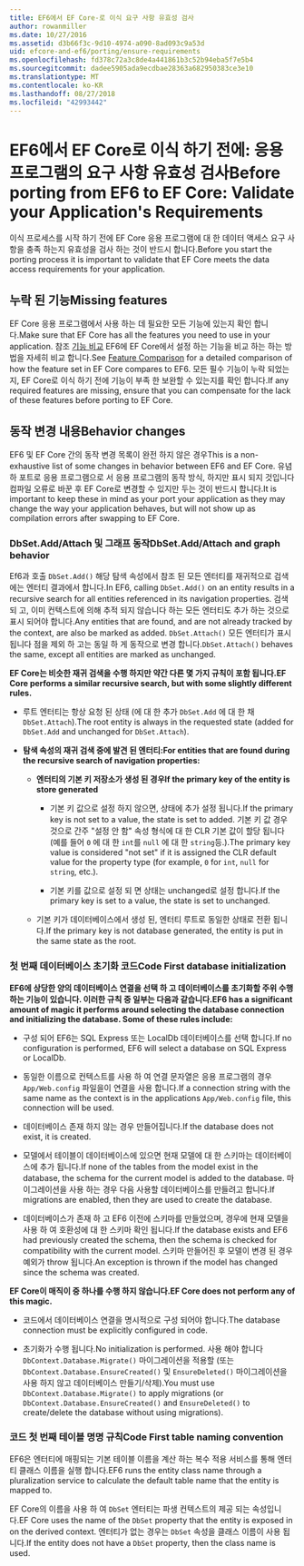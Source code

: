 ```yaml
---
title: EF6에서 EF Core-로 이식 요구 사항 유효성 검사
author: rowanmiller
ms.date: 10/27/2016
ms.assetid: d3b66f3c-9d10-4974-a090-8ad093c9a53d
uid: efcore-and-ef6/porting/ensure-requirements
ms.openlocfilehash: fd378c72a3c8de4a441861b3c52b94eba5f7e5b4
ms.sourcegitcommit: dadee5905ada9ecdbae28363a682950383ce3e10
ms.translationtype: MT
ms.contentlocale: ko-KR
ms.lasthandoff: 08/27/2018
ms.locfileid: "42993442"
---
```

# <a name="before-porting-from-ef6-to-ef-core-validate-your-applications-requirements"></a><span data-ttu-id="eff2e-102">EF6에서 EF Core로 이식 하기 전에: 응용 프로그램의 요구 사항 유효성 검사</span><span class="sxs-lookup"><span data-stu-id="eff2e-102">Before porting from EF6 to EF Core: Validate your Application's Requirements</span></span>

<span data-ttu-id="eff2e-103">이식 프로세스를 시작 하기 전에 EF Core 응용 프로그램에 대 한 데이터 액세스 요구 사항을 충족 하는지 유효성을 검사 하는 것이 반드시 합니다.</span><span class="sxs-lookup"><span data-stu-id="eff2e-103">Before you start the porting process it is important to validate that EF Core meets the data access requirements for your application.</span></span>

## <a name="missing-features"></a><span data-ttu-id="eff2e-104">누락 된 기능</span><span class="sxs-lookup"><span data-stu-id="eff2e-104">Missing features</span></span>

<span data-ttu-id="eff2e-105">EF Core 응용 프로그램에서 사용 하는 데 필요한 모든 기능에 있는지 확인 합니다.</span><span class="sxs-lookup"><span data-stu-id="eff2e-105">Make sure that EF Core has all the features you need to use in your application.</span></span> <span data-ttu-id="eff2e-106">참조 [기능 비교](../features.md) EF6에 EF Core에서 설정 하는 기능을 비교 하는 하는 방법을 자세히 비교 합니다.</span><span class="sxs-lookup"><span data-stu-id="eff2e-106">See [Feature Comparison](../features.md) for a detailed comparison of how the feature set in EF Core compares to EF6.</span></span> <span data-ttu-id="eff2e-107">모든 필수 기능이 누락 되었는지, EF Core로 이식 하기 전에 기능이 부족 한 보완할 수 있는지를 확인 합니다.</span><span class="sxs-lookup"><span data-stu-id="eff2e-107">If any required features are missing, ensure that you can compensate for the lack of these features before porting to EF Core.</span></span>

## <a name="behavior-changes"></a><span data-ttu-id="eff2e-108">동작 변경 내용</span><span class="sxs-lookup"><span data-stu-id="eff2e-108">Behavior changes</span></span>

<span data-ttu-id="eff2e-109">EF6 및 EF Core 간의 동작 변경 목록이 완전 하지 않은 경우</span><span class="sxs-lookup"><span data-stu-id="eff2e-109">This is a non-exhaustive list of some changes in behavior between EF6 and EF Core.</span></span> <span data-ttu-id="eff2e-110">유념 하 포트로 응용 프로그램으로 서 응용 프로그램의 동작 방식, 하지만 표시 되지 것입니다 컴파일 오류로 바꾼 후 EF Core로 변경할 수 있지만 두는 것이 반드시 합니다.</span><span class="sxs-lookup"><span data-stu-id="eff2e-110">It is important to keep these in mind as your port your application as they may change the way your application behaves, but will not show up as compilation errors after swapping to EF Core.</span></span>

### <a name="dbsetaddattach-and-graph-behavior"></a><span data-ttu-id="eff2e-111">DbSet.Add/Attach 및 그래프 동작</span><span class="sxs-lookup"><span data-stu-id="eff2e-111">DbSet.Add/Attach and graph behavior</span></span>

<span data-ttu-id="eff2e-112">Ef6과 호출 `DbSet.Add()` 해당 탐색 속성에서 참조 된 모든 엔터티를 재귀적으로 검색에는 엔터티 결과에서 합니다.</span><span class="sxs-lookup"><span data-stu-id="eff2e-112">In EF6, calling `DbSet.Add()` on an entity results in a recursive search for all entities referenced in its navigation properties.</span></span> <span data-ttu-id="eff2e-113">검색 되 고, 이미 컨텍스트에 의해 추적 되지 않습니다 하는 모든 엔터티도 추가 하는 것으로 표시 되어야 합니다.</span><span class="sxs-lookup"><span data-stu-id="eff2e-113">Any entities that are found, and are not already tracked by the context, are also be marked as added.</span></span> <span data-ttu-id="eff2e-114">`DbSet.Attach()` 모든 엔터티가 표시 됩니다 점을 제외 하 고는 동일 하 게 동작으로 변경 합니다.</span><span class="sxs-lookup"><span data-stu-id="eff2e-114">`DbSet.Attach()` behaves the same, except all entities are marked as unchanged.</span></span>

<span data-ttu-id="eff2e-115">**EF Core는 비슷한 재귀 검색을 수행 하지만 약간 다른 몇 가지 규칙이 포함 됩니다.**</span><span class="sxs-lookup"><span data-stu-id="eff2e-115">**EF Core performs a similar recursive search, but with some slightly different rules.**</span></span>

*  <span data-ttu-id="eff2e-116">루트 엔터티는 항상 요청 된 상태 (에 대 한 추가 `DbSet.Add` 에 대 한 채 `DbSet.Attach`).</span><span class="sxs-lookup"><span data-stu-id="eff2e-116">The root entity is always in the requested state (added for `DbSet.Add` and unchanged for `DbSet.Attach`).</span></span>

*  <span data-ttu-id="eff2e-117">**탐색 속성의 재귀 검색 중에 발견 된 엔터티:**</span><span class="sxs-lookup"><span data-stu-id="eff2e-117">**For entities that are found during the recursive search of navigation properties:**</span></span>

    *  <span data-ttu-id="eff2e-118">**엔터티의 기본 키 저장소가 생성 된 경우**</span><span class="sxs-lookup"><span data-stu-id="eff2e-118">**If the primary key of the entity is store generated**</span></span>

        * <span data-ttu-id="eff2e-119">기본 키 값으로 설정 하지 않으면, 상태에 추가 설정 됩니다.</span><span class="sxs-lookup"><span data-stu-id="eff2e-119">If the primary key is not set to a value, the state is set to added.</span></span> <span data-ttu-id="eff2e-120">기본 키 값 경우 것으로 간주 "설정 안 함" 속성 형식에 대 한 CLR 기본 값이 할당 됩니다 (예를 들어 `0` 에 대 한 `int`를 `null` 에 대 한 `string`등.).</span><span class="sxs-lookup"><span data-stu-id="eff2e-120">The primary key value is considered "not set" if it is assigned the CLR default value for the property type (for example, `0` for `int`, `null` for `string`, etc.).</span></span>

        * <span data-ttu-id="eff2e-121">기본 키를 값으로 설정 되 면 상태는 unchanged로 설정 합니다.</span><span class="sxs-lookup"><span data-stu-id="eff2e-121">If the primary key is set to a value, the state is set to unchanged.</span></span>

    *  <span data-ttu-id="eff2e-122">기본 키가 데이터베이스에서 생성 된, 엔터티 루트로 동일한 상태로 전환 됩니다.</span><span class="sxs-lookup"><span data-stu-id="eff2e-122">If the primary key is not database generated, the entity is put in the same state as the root.</span></span>

### <a name="code-first-database-initialization"></a><span data-ttu-id="eff2e-123">첫 번째 데이터베이스 초기화 코드</span><span class="sxs-lookup"><span data-stu-id="eff2e-123">Code First database initialization</span></span>

<span data-ttu-id="eff2e-124">**EF6에 상당한 양의 데이터베이스 연결을 선택 하 고 데이터베이스를 초기화할 주위 수행 하는 기능이 있습니다. 이러한 규칙 중 일부는 다음과 같습니다.**</span><span class="sxs-lookup"><span data-stu-id="eff2e-124">**EF6 has a significant amount of magic it performs around selecting the database connection and initializing the database. Some of these rules include:**</span></span>

* <span data-ttu-id="eff2e-125">구성 되어 EF6는 SQL Express 또는 LocalDb 데이터베이스를 선택 합니다.</span><span class="sxs-lookup"><span data-stu-id="eff2e-125">If no configuration is performed, EF6 will select a database on SQL Express or LocalDb.</span></span>

* <span data-ttu-id="eff2e-126">동일한 이름으로 컨텍스트를 사용 하 여 연결 문자열은 응용 프로그램의 경우 `App/Web.config` 파일을이 연결을 사용 합니다.</span><span class="sxs-lookup"><span data-stu-id="eff2e-126">If a connection string with the same name as the context is in the applications `App/Web.config` file, this connection will be used.</span></span>

* <span data-ttu-id="eff2e-127">데이터베이스 존재 하지 않는 경우 만들어집니다.</span><span class="sxs-lookup"><span data-stu-id="eff2e-127">If the database does not exist, it is created.</span></span>

* <span data-ttu-id="eff2e-128">모델에서 테이블이 데이터베이스에 있으면 현재 모델에 대 한 스키마는 데이터베이스에 추가 됩니다.</span><span class="sxs-lookup"><span data-stu-id="eff2e-128">If none of the tables from the model exist in the database, the schema for the current model is added to the database.</span></span> <span data-ttu-id="eff2e-129">마이그레이션을 사용 하는 경우 다음 사용할 데이터베이스를 만들려고 합니다.</span><span class="sxs-lookup"><span data-stu-id="eff2e-129">If migrations are enabled, then they are used to create the database.</span></span>

* <span data-ttu-id="eff2e-130">데이터베이스가 존재 하 고 EF6 이전에 스키마를 만들었으며, 경우에 현재 모델을 사용 하 여 호환성에 대 한 스키마 확인 됩니다.</span><span class="sxs-lookup"><span data-stu-id="eff2e-130">If the database exists and EF6 had previously created the schema, then the schema is checked for compatibility with the current model.</span></span> <span data-ttu-id="eff2e-131">스키마 만들어진 후 모델이 변경 된 경우 예외가 throw 됩니다.</span><span class="sxs-lookup"><span data-stu-id="eff2e-131">An exception is thrown if the model has changed since the schema was created.</span></span>

<span data-ttu-id="eff2e-132">**EF Core이 매직이 중 하나를 수행 하지 않습니다.**</span><span class="sxs-lookup"><span data-stu-id="eff2e-132">**EF Core does not perform any of this magic.**</span></span>

* <span data-ttu-id="eff2e-133">코드에서 데이터베이스 연결을 명시적으로 구성 되어야 합니다.</span><span class="sxs-lookup"><span data-stu-id="eff2e-133">The database connection must be explicitly configured in code.</span></span>

* <span data-ttu-id="eff2e-134">초기화가 수행 됩니다.</span><span class="sxs-lookup"><span data-stu-id="eff2e-134">No initialization is performed.</span></span> <span data-ttu-id="eff2e-135">사용 해야 합니다 `DbContext.Database.Migrate()` 마이그레이션을 적용할 (또는 `DbContext.Database.EnsureCreated()` 및 `EnsureDeleted()` 마이그레이션을 사용 하지 않고 데이터베이스 만들기/삭제).</span><span class="sxs-lookup"><span data-stu-id="eff2e-135">You must use `DbContext.Database.Migrate()` to apply migrations (or `DbContext.Database.EnsureCreated()` and `EnsureDeleted()` to create/delete the database without using migrations).</span></span>

### <a name="code-first-table-naming-convention"></a><span data-ttu-id="eff2e-136">코드 첫 번째 테이블 명명 규칙</span><span class="sxs-lookup"><span data-stu-id="eff2e-136">Code First table naming convention</span></span>

<span data-ttu-id="eff2e-137">EF6은 엔터티에 매핑되는 기본 테이블 이름을 계산 하는 복수 적용 서비스를 통해 엔터티 클래스 이름을 실행 합니다.</span><span class="sxs-lookup"><span data-stu-id="eff2e-137">EF6 runs the entity class name through a pluralization service to calculate the default table name that the entity is mapped to.</span></span>

<span data-ttu-id="eff2e-138">EF Core의 이름을 사용 하 여 `DbSet` 엔터티는 파생 컨텍스트의 제공 되는 속성입니다.</span><span class="sxs-lookup"><span data-stu-id="eff2e-138">EF Core uses the name of the `DbSet` property that the entity is exposed in on the derived context.</span></span> <span data-ttu-id="eff2e-139">엔터티가 없는 경우는 `DbSet` 속성을 클래스 이름이 사용 됩니다.</span><span class="sxs-lookup"><span data-stu-id="eff2e-139">If the entity does not have a `DbSet` property, then the class name is used.</span></span>
